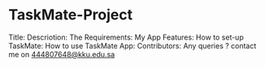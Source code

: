 # TaskMate-Project
Title:
Descriotion:
The Requirements:
My App Features:
How to set-up TaskMate:
How to use TaskMate App:
Contributors: 
Any queries ? contact me on 444807648@kku.edu.sa
